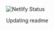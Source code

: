 ![Netlify Status](https://api.netlify.com/api/v1/badges/63a03bf1-9a75-4dd0-9d6e-575f4811140d/deploy-status)

Updating readme
